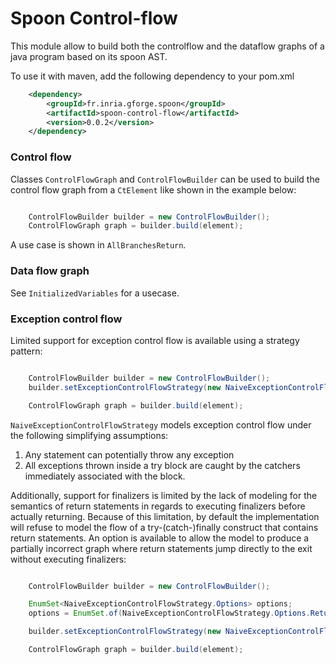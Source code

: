 # Spoon Control-flow

This module allow to build both the controlflow and the dataflow graphs of a java program based on its spoon AST.

To use it with maven, add the following dependency to your pom.xml

```xml
    <dependency>
        <groupId>fr.inria.gforge.spoon</groupId>
        <artifactId>spoon-control-flow</artifactId>
        <version>0.0.2</version>
    </dependency>
```

### Control flow

Classes `ControlFlowGraph` and `ControlFlowBuilder` can be used to build the control flow graph from a `CtElement` like shown in the example below:

```java

    ControlFlowBuilder builder = new ControlFlowBuilder();
    ControlFlowGraph graph = builder.build(element);

```

A use case is shown in `AllBranchesReturn`.

### Data flow graph

See `InitializedVariables` for a usecase.

### Exception control flow

Limited support for exception control flow is available using a strategy pattern:

```java

    ControlFlowBuilder builder = new ControlFlowBuilder();
    builder.setExceptionControlFlowStrategy(new NaiveExceptionControlFlowStrategy());

    ControlFlowGraph graph = builder.build(element);

```

`NaiveExceptionControlFlowStrategy` models exception control flow under the following simplifying
assumptions:

1. Any statement can potentially throw any exception
2. All exceptions thrown inside a try block are caught by the catchers immediately associated with
the block.

Additionally, support for finalizers is limited by the lack of modeling for the semantics of return
statements in regards to executing finalizers before actually returning. Because of this limitation,
by default the implementation will refuse to model the flow of a try-(catch-)finally construct that
contains return statements. An option is available to allow the model to produce a partially 
incorrect graph where return statements jump directly to the exit without executing finalizers:

```java

    ControlFlowBuilder builder = new ControlFlowBuilder();

    EnumSet<NaiveExceptionControlFlowStrategy.Options> options;
    options = EnumSet.of(NaiveExceptionControlFlowStrategy.Options.ReturnWithoutFinalizers);

    builder.setExceptionControlFlowStrategy(new NaiveExceptionControlFlowStrategy(options));

    ControlFlowGraph graph = builder.build(element);

```

